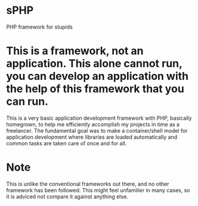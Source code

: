 # sPHP
PHP framework for stupids

# This is a framework, not an application. This alone cannot run, you can develop an application with the help of this framework that you can run.
This is a very basic application development framework with PHP, basically homegrown, to help me efficiently accomplish my projects in time as a freelancer. The fundamental goal was to make a container/shell model for application development where libraries are loaded automatically and common tasks are taken care of once and for all.

# Note
This is unlike the conventional frameworks out there, and no other framework has been followed. This might feel unfamilier in many cases, so it is adviced not compare it against anything else.
